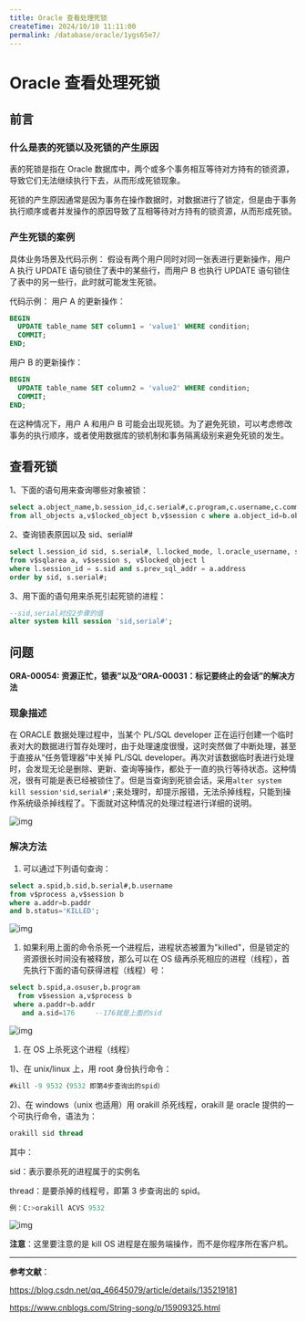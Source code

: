```yaml
---
title: Oracle 查看处理死锁
createTime: 2024/10/10 11:11:00
permalink: /database/oracle/1ygs65e7/
---
```


# Oracle 查看处理死锁

## 前言

### 什么是表的死锁以及死锁的产生原因

表的死锁是指在 Oracle 数据库中，两个或多个事务相互等待对方持有的锁资源，导致它们无法继续执行下去，从而形成死锁现象。

死锁的产生原因通常是因为事务在操作数据时，对数据进行了锁定，但是由于事务执行顺序或者并发操作的原因导致了互相等待对方持有的锁资源，从而形成死锁。

### 产生死锁的案例

具体业务场景及代码示例： 假设有两个用户同时对同一张表进行更新操作，用户 A 执行 UPDATE 语句锁住了表中的某些行，而用户 B 也执行 UPDATE 语句锁住了表中的另一些行，此时就可能发生死锁。

代码示例： 用户 A 的更新操作：

```sql
BEGIN
  UPDATE table_name SET column1 = 'value1' WHERE condition;
  COMMIT;
END;
```

用户 B 的更新操作：

```sql
BEGIN
  UPDATE table_name SET column2 = 'value2' WHERE condition;
  COMMIT;
END;
```

在这种情况下，用户 A 和用户 B 可能会出现死锁。为了避免死锁，可以考虑修改事务的执行顺序，或者使用数据库的锁机制和事务隔离级别来避免死锁的发生。

## 查看死锁

1、下面的语句用来查询哪些对象被锁：

```sql
select a.object_name,b.session_id,c.serial#,c.program,c.username,c.command,c.machine,c.lockwait
from all_objects a,v$locked_object b,v$session c where a.object_id=b.object_id and c.sid=b.session_id;
```

2、查询锁表原因以及 sid、serial#

```sql
select l.session_id sid, s.serial#, l.locked_mode, l.oracle_username, s.user#, l.os_user_name, s.machine, s.terminal, a.sql_text, a.action
from v$sqlarea a, v$session s, v$locked_object l
where l.session_id = s.sid and s.prev_sql_addr = a.address
order by sid, s.serial#;
```

3、用下面的语句用来杀死引起死锁的进程：

```sql
--sid,serial对应2步骤的值
alter system kill session 'sid,serial#';
```

## 问题

**ORA-00054: 资源正忙，锁表”以及“ORA-00031：标记要终止的会话”的解决方法**

### 现象描述

在 ORACLE 数据处理过程中，当某个 PL/SQL developer 正在运行创建一个临时表对大的数据进行暂存处理时，由于处理速度很慢，这时突然做了中断处理，甚至于直接从“任务管理器”中关掉 PL/SQL developer。再次对该数据临时表进行处理时，会发现无论是删除、更新、查询等操作，都处于一直的执行等待状态。这种情况，很有可能是表已经被锁住了。但是当查询到死锁会话，采用`alter system kill session'sid,serial#';`来处理时，却提示报错，无法杀掉线程，只能到操作系统级杀掉线程了。下面就对这种情况的处理过程进行详细的说明。

![img](https://y.creammint.cn/articles/images/1875512-20220218155418508-1041493563.png)

### 解决方法

1. 可以通过下列语句查询：

```sql
select a.spid,b.sid,b.serial#,b.username
from v$process a,v$session b
where a.addr=b.paddr
and b.status='KILLED';
```

![img](https://y.creammint.cn/articles/images/1875512-20220218161428300-662981761.png)

1. 如果利用上面的命令杀死一个进程后，进程状态被置为"killed"，但是锁定的资源很长时间没有被释放，那么可以在 OS 级再杀死相应的进程（线程），首先执行下面的语句获得进程（线程）号：

```sql
select b.spid,a.osuser,b.program
  from v$session a,v$process b
 where a.paddr=b.addr
   and a.sid=176     --176就是上面的sid
```

![img](https://y.creammint.cn/articles/images/1875512-20220218161605390-1686124764.png)

1. 在 OS 上杀死这个进程（线程）

1)、在 unix/linux 上，用 root 身份执行命令：

```sql
#kill -9 9532（9532 即第4步查询出的spid）
```

2)、在 windows（unix 也适用）用 orakill 杀死线程，orakill 是 oracle 提供的一个可执行命令，语法为：

```sql
orakill sid thread
```

其中：

sid：表示要杀死的进程属于的实例名

thread：是要杀掉的线程号，即第 3 步查询出的 spid。

```sql
例：C:>orakill ACVS 9532
```

![img](https://y.creammint.cn/articles/images/1875512-20220218161852049-245548292.png)

**注意**：这里要注意的是 kill OS 进程是在服务端操作，而不是你程序所在客户机。

---

**参考文献**：

https://blog.csdn.net/qq_46645079/article/details/135219181

https://www.cnblogs.com/String-song/p/15909325.html
